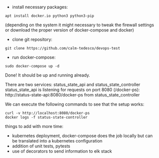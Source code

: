 
- install necessary packages:

```
apt install docker.io python3 python3-pip
```

(depending on the system it might necessary to tweak the firewall settings or download the proper version of docker-compose and docker)

- clone git repository:

```
git clone https://github.com/calm-tedesco/devops-test
```

- run docker-compose:

```
sudo docker-compose up -d
```

Done! It should be up and running already.

There are two services: status_state_api and status_state_controller
status_state_api is listening for requests on port 8080 (/docker-ps):
http://status-state-api:8080/docker-ps from status_state_controller

We can execute the following commands to see that the setup works:

```
curl -v http://localhost:8080/docker-ps
docker logs -f status-state-controller
```

things to add with more time:
- kubernetes deployment, docker-compose does the job locally but can be translated into a kubernetes configuration
- addition of unit tests, pytests
- use of decorators to send information to elk stack
